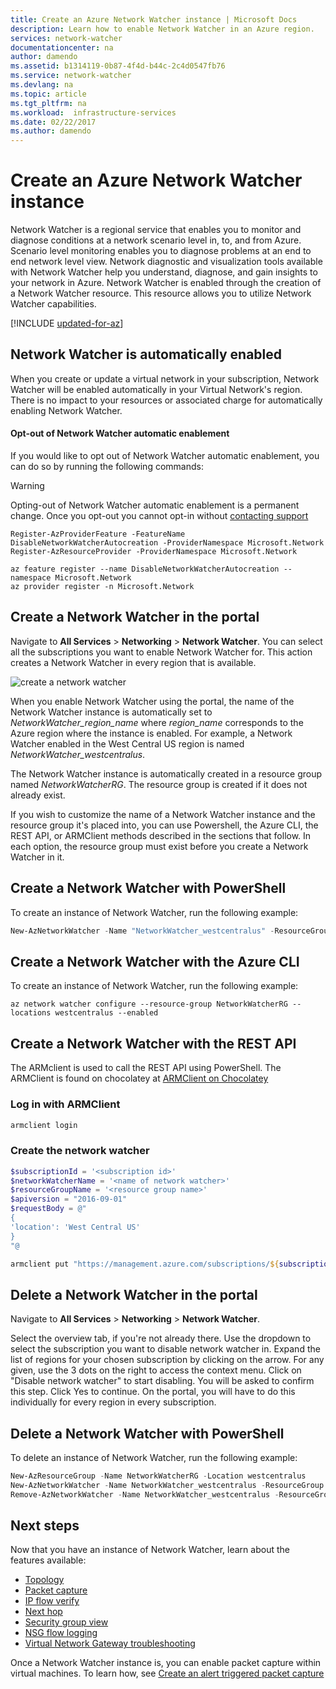 ```yaml
---
title: Create an Azure Network Watcher instance | Microsoft Docs
description: Learn how to enable Network Watcher in an Azure region.
services: network-watcher
documentationcenter: na
author: damendo
ms.assetid: b1314119-0b87-4f4d-b44c-2c4d0547fb76
ms.service: network-watcher
ms.devlang: na
ms.topic: article
ms.tgt_pltfrm: na
ms.workload:  infrastructure-services
ms.date: 02/22/2017
ms.author: damendo
---
```


# Create an Azure Network Watcher instance

Network Watcher is a regional service that enables you to monitor and diagnose conditions at a network scenario level in, to, and from Azure. Scenario level monitoring enables you to diagnose problems at an end to end network level view. Network diagnostic and visualization tools available with Network Watcher help you understand, diagnose, and gain insights to your network in Azure. Network Watcher is enabled through the creation of a Network Watcher resource. This resource allows you to utilize Network Watcher capabilities.


[!INCLUDE [updated-for-az](../../includes/updated-for-az.md)]

## Network Watcher is automatically enabled
When you create or update a virtual network in your subscription, Network Watcher will be enabled automatically in your Virtual Network's region. There is no impact to your resources or associated charge for automatically enabling Network Watcher.

#### Opt-out of Network Watcher automatic enablement
If you would like to opt out of Network Watcher automatic enablement, you can do so by running the following commands:

> [!WARNING]
> Opting-out of Network Watcher automatic enablement is a permanent change. Once you opt-out you cannot opt-in without [contacting support](https://azure.microsoft.com/support/options/)

```azurepowershell-interactive
Register-AzProviderFeature -FeatureName DisableNetworkWatcherAutocreation -ProviderNamespace Microsoft.Network
Register-AzResourceProvider -ProviderNamespace Microsoft.Network
```

```azurecli-interactive
az feature register --name DisableNetworkWatcherAutocreation --namespace Microsoft.Network
az provider register -n Microsoft.Network
```



## Create a Network Watcher in the portal

Navigate to **All Services** > **Networking** > **Network Watcher**. You can select all the subscriptions you want to enable Network Watcher for. This action creates a Network Watcher in every region that is available.

![create a network watcher](./media/network-watcher-create/figure1.png)

When you enable Network Watcher using the portal, the name of the Network Watcher instance is automatically set to *NetworkWatcher_region_name* where *region_name* corresponds to the Azure region where the instance is enabled. For example, a Network Watcher enabled in the West Central US region is named *NetworkWatcher_westcentralus*.

The Network Watcher instance is automatically created in a resource group named *NetworkWatcherRG*. The resource group is created if it does not already exist.

If you wish to customize the name of a Network Watcher instance and the resource group it's placed into, you can use Powershell, the Azure CLI, the REST API, or ARMClient methods described in the sections that follow. In each option, the resource group must exist before you create a Network Watcher in it.  

## Create a Network Watcher with PowerShell

To create an instance of Network Watcher, run the following example:

```powershell
New-AzNetworkWatcher -Name "NetworkWatcher_westcentralus" -ResourceGroupName "NetworkWatcherRG" -Location "West Central US"
```

## Create a Network Watcher with the Azure CLI

To create an instance of Network Watcher, run the following example:

```azurecli
az network watcher configure --resource-group NetworkWatcherRG --locations westcentralus --enabled
```

## Create a Network Watcher with the REST API

The ARMclient is used to call the REST API using PowerShell. The ARMClient is found on chocolatey at [ARMClient on Chocolatey](https://chocolatey.org/packages/ARMClient)

### Log in with ARMClient

```powerShell
armclient login
```

### Create the network watcher

```powershell
$subscriptionId = '<subscription id>'
$networkWatcherName = '<name of network watcher>'
$resourceGroupName = '<resource group name>'
$apiversion = "2016-09-01"
$requestBody = @"
{
'location': 'West Central US'
}
"@

armclient put "https://management.azure.com/subscriptions/${subscriptionId}/resourceGroups/${resourceGroupName}/providers/Microsoft.Network/networkWatchers/${networkWatcherName}?api-version=${api-version}" $requestBody
```

## Delete a Network Watcher in the portal

Navigate to **All Services** > **Networking** > **Network Watcher**.

Select the overview tab, if you're not already there. Use the dropdown to select the subscription you want to disable network watcher in.
Expand the list of regions for your chosen subscription by clicking on the arrow. For any given, use the 3 dots on the right to access the context menu.
Click on "Disable network watcher" to start disabling. You will be asked to confirm this step. Click Yes to continue.
On the portal, you will have to do this individually for every region in every subscription.


## Delete a Network Watcher with PowerShell

To delete an instance of Network Watcher, run the following example:

```powershell
New-AzResourceGroup -Name NetworkWatcherRG -Location westcentralus
New-AzNetworkWatcher -Name NetworkWatcher_westcentralus -ResourceGroup NetworkWatcherRG -Location westcentralus
Remove-AzNetworkWatcher -Name NetworkWatcher_westcentralus -ResourceGroup NetworkWatcherRG
```

## Next steps

Now that you have an instance of Network Watcher, learn about the features available:

* [Topology](network-watcher-topology-overview.md)
* [Packet capture](network-watcher-packet-capture-overview.md)
* [IP flow verify](network-watcher-ip-flow-verify-overview.md)
* [Next hop](network-watcher-next-hop-overview.md)
* [Security group view](network-watcher-security-group-view-overview.md)
* [NSG flow logging](network-watcher-nsg-flow-logging-overview.md)
* [Virtual Network Gateway troubleshooting](network-watcher-troubleshoot-overview.md)

Once a Network Watcher instance is, you can enable packet capture within virtual machines. To learn how, see [Create an alert triggered packet capture](network-watcher-alert-triggered-packet-capture.md)
